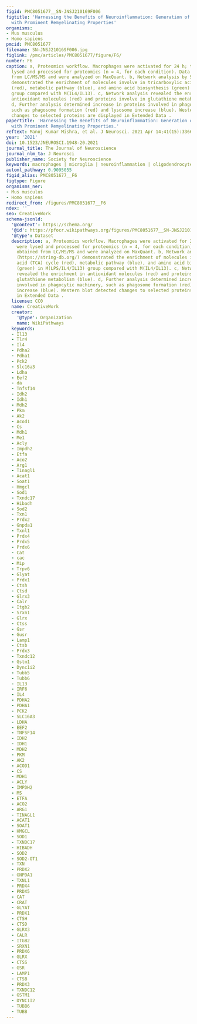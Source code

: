 ```yaml
---
figid: PMC8051677__SN-JNSJ210169F006
figtitle: 'Harnessing the Benefits of Neuroinflammation: Generation of Macrophages/Microglia
  with Prominent Remyelinating Properties'
organisms:
- Mus musculus
- Homo sapiens
pmcid: PMC8051677
filename: SN-JNSJ210169F006.jpg
figlink: /pmc/articles/PMC8051677/figure/F6/
number: F6
caption: a, Proteomics workflow. Macrophages were activated for 24 h; then cells were
  lysed and processed for proteomics (n = 4, for each condition). Data were obtained
  from LC/MS/MS and were analyzed on MaxQuant. b, Network analysis by STRING (https://string-db.org/)
  demonstrated the enrichment of molecules involve in tricarboxylic acid (TCA) cycle
  (red), metabolic pathway (blue), and amino acid biosynthesis (green) in M(LPS/IL4/IL13)
  group compared with M(IL4/IL13). c, Network analysis revealed the enrichment in
  antioxidant molecules (red) and proteins involve in glutathione metabolism (blue).
  d, Further analysis determined increase in proteins involved in phagocytic machinery,
  such as phagosome formation (red) and lysosome increase (blue). Western blot detected
  changes to selected proteins are displayed in Extended Data .
papertitle: 'Harnessing the Benefits of Neuroinflammation: Generation of Macrophages/Microglia
  with Prominent Remyelinating Properties.'
reftext: Manoj Kumar Mishra, et al. J Neurosci. 2021 Apr 14;41(15):3366-3385.
year: '2021'
doi: 10.1523/JNEUROSCI.1948-20.2021
journal_title: The Journal of Neuroscience
journal_nlm_ta: J Neurosci
publisher_name: Society for Neuroscience
keywords: macrophages | microglia | neuroinflammation | oligodendrocyte | remyelination
automl_pathway: 0.9095055
figid_alias: PMC8051677__F6
figtype: Figure
organisms_ner:
- Mus musculus
- Homo sapiens
redirect_from: /figures/PMC8051677__F6
ndex: ''
seo: CreativeWork
schema-jsonld:
  '@context': https://schema.org/
  '@id': https://pfocr.wikipathways.org/figures/PMC8051677__SN-JNSJ210169F006.html
  '@type': Dataset
  description: a, Proteomics workflow. Macrophages were activated for 24 h; then cells
    were lysed and processed for proteomics (n = 4, for each condition). Data were
    obtained from LC/MS/MS and were analyzed on MaxQuant. b, Network analysis by STRING
    (https://string-db.org/) demonstrated the enrichment of molecules involve in tricarboxylic
    acid (TCA) cycle (red), metabolic pathway (blue), and amino acid biosynthesis
    (green) in M(LPS/IL4/IL13) group compared with M(IL4/IL13). c, Network analysis
    revealed the enrichment in antioxidant molecules (red) and proteins involve in
    glutathione metabolism (blue). d, Further analysis determined increase in proteins
    involved in phagocytic machinery, such as phagosome formation (red) and lysosome
    increase (blue). Western blot detected changes to selected proteins are displayed
    in Extended Data .
  license: CC0
  name: CreativeWork
  creator:
    '@type': Organization
    name: WikiPathways
  keywords:
  - Il13
  - Tlr4
  - Il4
  - Pdha2
  - Pdha1
  - Pck2
  - Slc16a3
  - Ldha
  - Eef2
  - da
  - Tnfsf14
  - Idh2
  - Idh1
  - Mdh2
  - Pkm
  - Ak2
  - Acod1
  - Cs
  - Mdh1
  - Me1
  - Acly
  - Impdh2
  - Etfa
  - Aco2
  - Arg1
  - Tinagl1
  - Acat1
  - Soat1
  - Hmgcl
  - Sod1
  - Txndc17
  - Hibadh
  - Sod2
  - Txn1
  - Prdx2
  - Gnpda1
  - Txnl1
  - Prdx4
  - Prdx5
  - Prdx6
  - Cat
  - cac
  - Mip
  - Trpv6
  - Glyat
  - Prdx1
  - Ctsh
  - Ctsd
  - Glrx3
  - Calr
  - Itgb2
  - Srxn1
  - Glrx
  - Ctss
  - Gsr
  - Gusr
  - Lamp1
  - Ctsb
  - Prdx3
  - Txndc12
  - Gstm1
  - Dync1i2
  - Tubb5
  - Tubb6
  - IL13
  - IRF6
  - IL4
  - PDHA2
  - PDHA1
  - PCK2
  - SLC16A3
  - LDHA
  - EEF2
  - TNFSF14
  - IDH2
  - IDH1
  - MDH2
  - PKM
  - AK2
  - ACOD1
  - CS
  - MDH1
  - ACLY
  - IMPDH2
  - MS
  - ETFA
  - ACO2
  - ARG1
  - TINAGL1
  - ACAT1
  - SOAT1
  - HMGCL
  - SOD1
  - TXNDC17
  - HIBADH
  - SOD2
  - SOD2-OT1
  - TXN
  - PRDX2
  - GNPDA1
  - TXNL1
  - PRDX4
  - PRDX5
  - CAT
  - CRAT
  - GLYAT
  - PRDX1
  - CTSH
  - CTSD
  - GLRX3
  - CALR
  - ITGB2
  - SRXN1
  - PRDX6
  - GLRX
  - CTSS
  - GSR
  - LAMP1
  - CTSB
  - PRDX3
  - TXNDC12
  - GSTM1
  - DYNC1I2
  - TUBB6
  - TUBB
---
```

